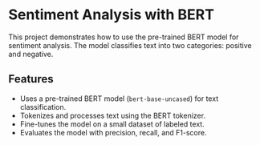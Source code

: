 # Sentiment Analysis with BERT

This project demonstrates how to use the pre-trained BERT model for sentiment analysis. The model classifies text into two categories: positive and negative.

## Features
- Uses a pre-trained BERT model (`bert-base-uncased`) for text classification.
- Tokenizes and processes text using the BERT tokenizer.
- Fine-tunes the model on a small dataset of labeled text.
- Evaluates the model with precision, recall, and F1-score.
